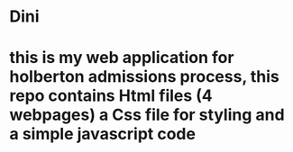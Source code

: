 # Dini
# this is my web application for holberton admissions process, this repo contains Html files (4 webpages) a Css file for styling and a simple javascript code  
